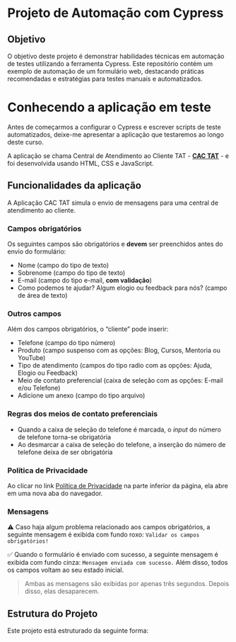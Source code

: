 # Projeto de Automação com Cypress

## Objetivo
O objetivo deste projeto é demonstrar habilidades técnicas em automação de testes utilizando a ferramenta Cypress. Este repositório contém um exemplo de automação de um formulário web, destacando práticas recomendadas e estratégias para testes manuais e automatizados.

# Conhecendo a aplicação em teste

Antes de começarmos a configurar o Cypress e escrever scripts de teste automatizados, deixe-me apresentar a aplicação que testaremos ao longo deste curso.

A aplicação se chama Central de Atendimento ao Cliente TAT - [**CAC TAT**](https://cac-tat-v3.s3.eu-central-1.amazonaws.com/index.html) - e foi desenvolvida usando HTML, CSS e JavaScript.

## Funcionalidades da aplicação

A Aplicação CAC TAT simula o envio de mensagens para uma central de atendimento ao cliente.

### Campos obrigatórios

Os seguintes campos são obrigatórios e **devem** ser preenchidos antes do envio do formulário:

- Nome (campo do tipo de texto)
- Sobrenome (campo do tipo de texto)
- E-mail (campo do tipo e-mail, **com validação**)
- Como podemos te ajudar? Algum elogio ou feedback para nós? (campo de área de texto)

### Outros campos

Além dos campos obrigatórios, o “cliente” pode inserir:

- Telefone (campo do tipo número)
- Produto (campo suspenso com as opções: Blog, Cursos, Mentoria ou YouTube)
- Tipo de atendimento (campos do tipo radio com as opções: Ajuda, Elogio ou Feedback)
- Meio de contato preferencial (caixa de seleção com as opções: E-mail e/ou Telefone)
- Adicione um anexo (campo do tipo arquivo)

### Regras dos meios de contato preferenciais

- Quando a caixa de seleção do telefone é marcada, o _input_ do número de telefone torna-se obrigatória
- Ao desmarcar a caixa de seleção do telefone, a inserção do número de telefone deixa de ser obrigatória

### Política de Privacidade

Ao clicar no link [Política de Privacidade](https://cac-tat-v3.s3.eu-central-1.amazonaws.com/privacy.html) na parte inferior da página, ela abre em uma nova aba do navegador.

### Mensagens

⚠️ Caso haja algum problema relacionado aos campos obrigatórios, a seguinte mensagem é exibida com fundo roxo: `Validar os campos obrigatórios!`

✅ Quando o formulário é enviado com sucesso, a seguinte mensagem é exibida com fundo cinza: `Mensagem enviada com sucesso.` Além disso, todos os campos voltam ao seu estado inicial.

> Ambas as mensagens são exibidas por apenas três segundos. Depois disso, elas desaparecem.

## Estrutura do Projeto
Este projeto está estruturado da seguinte forma:

